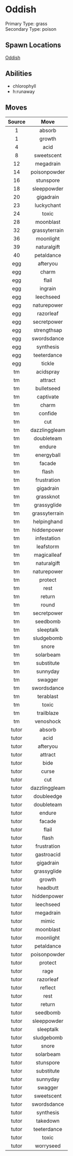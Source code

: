 # Oddish  
Primary Type: grass  
Secondary Type: poison  
  
## Spawn Locations  
[Oddish](/data/spawn_presets/oddish.md)  
  
## Abilities  
  * chlorophyll
  * h:runaway
  
  
## Moves  
  
| Source | Move |  
|:---:|:---:|  
| 1 | absorb |  
| 1 | growth |  
| 4 | acid |  
| 8 | sweetscent |  
| 12 | megadrain |  
| 14 | poisonpowder |  
| 16 | stunspore |  
| 18 | sleeppowder |  
| 20 | gigadrain |  
| 23 | luckychant |  
| 24 | toxic |  
| 28 | moonblast |  
| 32 | grassyterrain |  
| 36 | moonlight |  
| 39 | naturalgift |  
| 40 | petaldance |  
| egg | afteryou |  
| egg | charm |  
| egg | flail |  
| egg | ingrain |  
| egg | leechseed |  
| egg | naturepower |  
| egg | razorleaf |  
| egg | secretpower |  
| egg | strengthsap |  
| egg | swordsdance |  
| egg | synthesis |  
| egg | teeterdance |  
| egg | tickle |  
| tm | acidspray |  
| tm | attract |  
| tm | bulletseed |  
| tm | captivate |  
| tm | charm |  
| tm | confide |  
| tm | cut |  
| tm | dazzlinggleam |  
| tm | doubleteam |  
| tm | endure |  
| tm | energyball |  
| tm | facade |  
| tm | flash |  
| tm | frustration |  
| tm | gigadrain |  
| tm | grassknot |  
| tm | grassyglide |  
| tm | grassyterrain |  
| tm | helpinghand |  
| tm | hiddenpower |  
| tm | infestation |  
| tm | leafstorm |  
| tm | magicalleaf |  
| tm | naturalgift |  
| tm | naturepower |  
| tm | protect |  
| tm | rest |  
| tm | return |  
| tm | round |  
| tm | secretpower |  
| tm | seedbomb |  
| tm | sleeptalk |  
| tm | sludgebomb |  
| tm | snore |  
| tm | solarbeam |  
| tm | substitute |  
| tm | sunnyday |  
| tm | swagger |  
| tm | swordsdance |  
| tm | terablast |  
| tm | toxic |  
| tm | trailblaze |  
| tm | venoshock |  
| tutor | absorb |  
| tutor | acid |  
| tutor | afteryou |  
| tutor | attract |  
| tutor | bide |  
| tutor | curse |  
| tutor | cut |  
| tutor | dazzlinggleam |  
| tutor | doubleedge |  
| tutor | doubleteam |  
| tutor | endure |  
| tutor | facade |  
| tutor | flail |  
| tutor | flash |  
| tutor | frustration |  
| tutor | gastroacid |  
| tutor | gigadrain |  
| tutor | grassyglide |  
| tutor | growth |  
| tutor | headbutt |  
| tutor | hiddenpower |  
| tutor | leechseed |  
| tutor | megadrain |  
| tutor | mimic |  
| tutor | moonblast |  
| tutor | moonlight |  
| tutor | petaldance |  
| tutor | poisonpowder |  
| tutor | protect |  
| tutor | rage |  
| tutor | razorleaf |  
| tutor | reflect |  
| tutor | rest |  
| tutor | return |  
| tutor | seedbomb |  
| tutor | sleeppowder |  
| tutor | sleeptalk |  
| tutor | sludgebomb |  
| tutor | snore |  
| tutor | solarbeam |  
| tutor | stunspore |  
| tutor | substitute |  
| tutor | sunnyday |  
| tutor | swagger |  
| tutor | sweetscent |  
| tutor | swordsdance |  
| tutor | synthesis |  
| tutor | takedown |  
| tutor | teeterdance |  
| tutor | toxic |  
| tutor | worryseed |  
  
